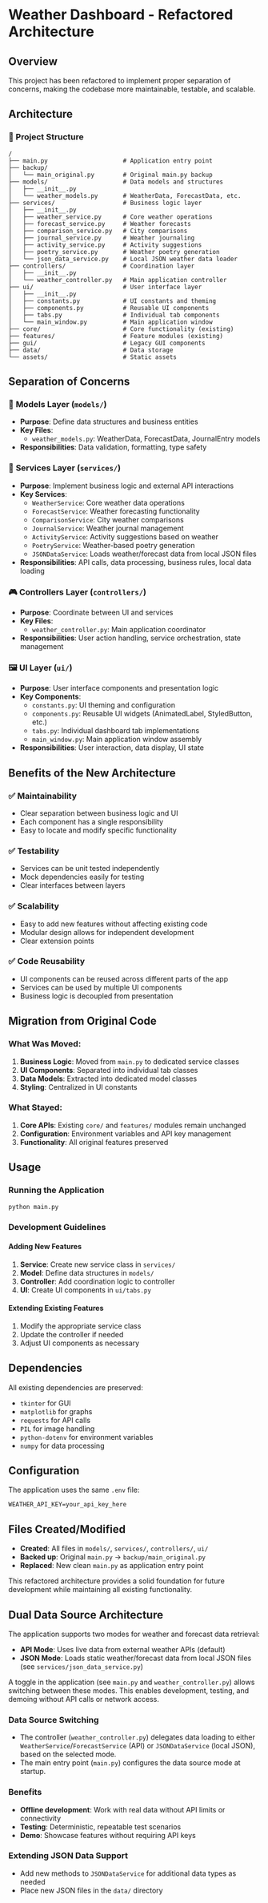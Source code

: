 # Weather Dashboard - Refactored Architecture

## Overview
This project has been refactored to implement proper separation of concerns, making the codebase more maintainable, testable, and scalable.

## Architecture

### 📁 Project Structure
```
/
├── main.py                     # Application entry point
├── backup/
│   └── main_original.py        # Original main.py backup
├── models/                     # Data models and structures
│   ├── __init__.py
│   └── weather_models.py       # WeatherData, ForecastData, etc.
├── services/                   # Business logic layer
│   ├── __init__.py
│   ├── weather_service.py      # Core weather operations
│   ├── forecast_service.py     # Weather forecasts
│   ├── comparison_service.py   # City comparisons
│   ├── journal_service.py      # Weather journaling
│   ├── activity_service.py     # Activity suggestions
│   ├── poetry_service.py       # Weather poetry generation
│   └── json_data_service.py    # Local JSON weather data loader
├── controllers/                # Coordination layer
│   ├── __init__.py
│   └── weather_controller.py   # Main application controller
├── ui/                         # User interface layer
│   ├── __init__.py
│   ├── constants.py            # UI constants and theming
│   ├── components.py           # Reusable UI components
│   ├── tabs.py                 # Individual tab components
│   └── main_window.py          # Main application window
├── core/                       # Core functionality (existing)
├── features/                   # Feature modules (existing)
├── gui/                        # Legacy GUI components
├── data/                       # Data storage
└── assets/                     # Static assets
```

## Separation of Concerns

### 🎯 **Models Layer** (`models/`)
- **Purpose**: Define data structures and business entities
- **Key Files**:
  - `weather_models.py`: WeatherData, ForecastData, JournalEntry models
- **Responsibilities**: Data validation, formatting, type safety

### 🔧 **Services Layer** (`services/`)
- **Purpose**: Implement business logic and external API interactions
- **Key Services**:
  - `WeatherService`: Core weather data operations
  - `ForecastService`: Weather forecasting functionality
  - `ComparisonService`: City weather comparisons
  - `JournalService`: Weather journal management
  - `ActivityService`: Activity suggestions based on weather
  - `PoetryService`: Weather-based poetry generation
  - `JSONDataService`: Loads weather/forecast data from local JSON files
- **Responsibilities**: API calls, data processing, business rules, local data loading

### 🎮 **Controllers Layer** (`controllers/`)
- **Purpose**: Coordinate between UI and services
- **Key Files**:
  - `weather_controller.py`: Main application coordinator
- **Responsibilities**: User action handling, service orchestration, state management

### 🖼️ **UI Layer** (`ui/`)
- **Purpose**: User interface components and presentation logic
- **Key Components**:
  - `constants.py`: UI theming and configuration
  - `components.py`: Reusable UI widgets (AnimatedLabel, StyledButton, etc.)
  - `tabs.py`: Individual dashboard tab implementations
  - `main_window.py`: Main application window assembly
- **Responsibilities**: User interaction, data display, UI state

## Benefits of the New Architecture

### ✅ **Maintainability**
- Clear separation between business logic and UI
- Each component has a single responsibility
- Easy to locate and modify specific functionality

### ✅ **Testability**
- Services can be unit tested independently
- Mock dependencies easily for testing
- Clear interfaces between layers

### ✅ **Scalability**
- Easy to add new features without affecting existing code
- Modular design allows for independent development
- Clear extension points

### ✅ **Code Reusability**
- UI components can be reused across different parts of the app
- Services can be used by multiple UI components
- Business logic is decoupled from presentation

## Migration from Original Code

### What Was Moved:
1. **Business Logic**: Moved from `main.py` to dedicated service classes
2. **UI Components**: Separated into individual tab classes
3. **Data Models**: Extracted into dedicated model classes
4. **Styling**: Centralized in UI constants

### What Stayed:
1. **Core APIs**: Existing `core/` and `features/` modules remain unchanged
2. **Configuration**: Environment variables and API key management
3. **Functionality**: All original features preserved

## Usage

### Running the Application
```bash
python main.py
```

### Development Guidelines

#### Adding New Features
1. **Service**: Create new service class in `services/`
2. **Model**: Define data structures in `models/`
3. **Controller**: Add coordination logic to controller
4. **UI**: Create UI components in `ui/tabs.py`

#### Extending Existing Features
1. Modify the appropriate service class
2. Update the controller if needed
3. Adjust UI components as necessary

## Dependencies
All existing dependencies are preserved:
- `tkinter` for GUI
- `matplotlib` for graphs
- `requests` for API calls
- `PIL` for image handling
- `python-dotenv` for environment variables
- `numpy` for data processing

## Configuration
The application uses the same `.env` file:
```
WEATHER_API_KEY=your_api_key_here
```

## Files Created/Modified
- **Created**: All files in `models/`, `services/`, `controllers/`, `ui/`
- **Backed up**: Original `main.py` → `backup/main_original.py`
- **Replaced**: New clean `main.py` as application entry point

This refactored architecture provides a solid foundation for future development while maintaining all existing functionality.

## Dual Data Source Architecture

The application supports two modes for weather and forecast data retrieval:
- **API Mode**: Uses live data from external weather APIs (default)
- **JSON Mode**: Loads static weather/forecast data from local JSON files (see `services/json_data_service.py`)

A toggle in the application (see `main.py` and `weather_controller.py`) allows switching between these modes. This enables development, testing, and demoing without API calls or network access.

### Data Source Switching
- The controller (`weather_controller.py`) delegates data loading to either `WeatherService`/`ForecastService` (API) or `JSONDataService` (local JSON), based on the selected mode.
- The main entry point (`main.py`) configures the data source mode at startup.

### Benefits
- **Offline development**: Work with real data without API limits or connectivity
- **Testing**: Deterministic, repeatable test scenarios
- **Demo**: Showcase features without requiring API keys

### Extending JSON Data Support
- Add new methods to `JSONDataService` for additional data types as needed
- Place new JSON files in the `data/` directory
